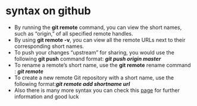 # syntax on github
- By running the **git remote** command, you can view the short names, such as “origin,” of all specified remote handles.
- By using **git remote -v**, you can view all the remote URLs next to their corresponding short names.
- To push your changes “upstream” for sharing, you would use the following **git push** command format: ***git push origin master***
- To rename a remote’s short name, use the **git remote** rename command : ***git remote***
- To create a new remote Git repository with a short name, use the following format:***git remote add shortname url***
- Also there is many more syntax 
you can check this [page](https://blog.udemy.com/git-tutorial-a-comprehensive-guide/#7_2) for further information and good luck